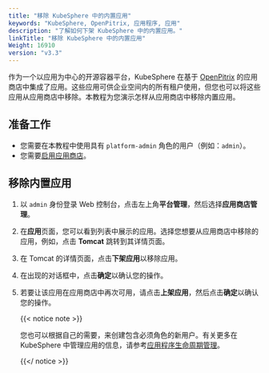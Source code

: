```yaml
---
title: "移除 KubeSphere 中的内置应用"
keywords: "KubeSphere, OpenPitrix, 应用程序, 应用"
description: "了解如何下架 KubeSphere 中的内置应用。"
linkTitle: "移除 KubeSphere 中的内置应用"
Weight: 16910
version: "v3.3"
---
```


作为一个以应用为中心的开源容器平台，KubeSphere 在基于 [OpenPitrix](https://github.com/openpitrix/openpitrix) 的应用商店中集成了应用。这些应用可供企业空间内的所有租户使用，但您也可以将这些应用从应用商店中移除。本教程为您演示怎样从应用商店中移除内置应用。

## 准备工作

- 您需要在本教程中使用具有 `platform-admin` 角色的用户（例如：`admin`）。
- 您需要[启用应用商店](../../../pluggable-components/app-store/)。

## 移除内置应用

1. 以 `admin` 身份登录 Web 控制台，点击左上角**平台管理**，然后选择**应用商店管理**。

2. 在**应用**页面，您可以看到列表中展示的应用。选择您想要从应用商店中移除的应用，例如，点击 **Tomcat** 跳转到其详情页面。

3. 在 Tomcat 的详情页面，点击**下架应用**以移除应用。

4. 在出现的对话框中，点击**确定**以确认您的操作。

5. 若要让该应用在应用商店中再次可用，请点击**上架应用**，然后点击**确定**以确认您的操作。

   {{< notice note >}}

   您也可以根据自己的需要，来创建包含必须角色的新用户。有关更多在 KubeSphere 中管理应用的信息，请参考[应用程序生命周期管理](../../../application-store/app-lifecycle-management/)。

   {{</ notice >}}

